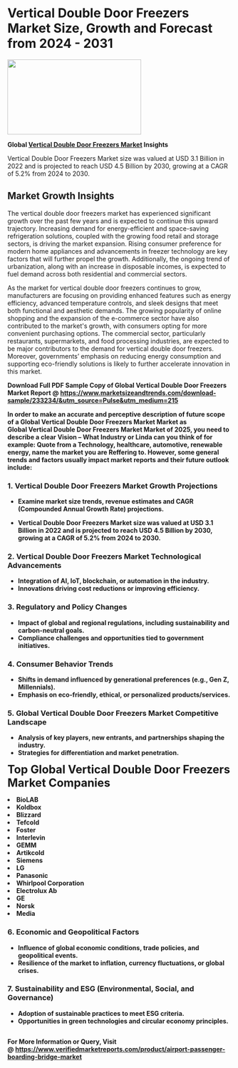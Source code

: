 <H1>Vertical Double Door Freezers Market Size, Growth and Forecast from 2024 - 2031</H1><img class="aligncenter size-medium wp-image-584254" src="https://thirdeyenews.in/wp-content/uploads/2024/09/Global-Market-Research-300x168.jpeg" alt="" width="300" height="168" /><p><strong>Global&nbsp;<a href="https://www.marketsizeandtrends.com/download-sample/233234/&amp;utm_source=Pulse&amp;utm_medium=215">Vertical Double Door Freezers Market</a> Insights</strong></p><p>Vertical Double Door Freezers Market size was valued at USD 3.1 Billion in 2022 and is projected to reach USD 4.5 Billion by 2030, growing at a CAGR of 5.2% from 2024 to 2030.</p><p><h2>Market Growth Insights</h2> <p>The vertical double door freezers market has experienced significant growth over the past few years and is expected to continue this upward trajectory. Increasing demand for energy-efficient and space-saving refrigeration solutions, coupled with the growing food retail and storage sectors, is driving the market expansion. Rising consumer preference for modern home appliances and advancements in freezer technology are key factors that will further propel the growth. Additionally, the ongoing trend of urbanization, along with an increase in disposable incomes, is expected to fuel demand across both residential and commercial sectors.</p> <p><strong></strong></p> <p>As the market for vertical double door freezers continues to grow, manufacturers are focusing on providing enhanced features such as energy efficiency, advanced temperature controls, and sleek designs that meet both functional and aesthetic demands. The growing popularity of online shopping and the expansion of the e-commerce sector have also contributed to the market's growth, with consumers opting for more convenient purchasing options. The commercial sector, particularly restaurants, supermarkets, and food processing industries, are expected to be major contributors to the demand for vertical double door freezers. Moreover, governments’ emphasis on reducing energy consumption and supporting eco-friendly solutions is likely to further accelerate innovation in this market.</p> <p><strong></p><p><span class=""><strong>Download Full PDF Sample Copy of Global Vertical Double Door Freezers Market Report</strong> @ <a href="https://www.marketsizeandtrends.com/download-sample/233234/&amp;utm_source=Pulse&amp;utm_medium=215" target="_blank">https://www.marketsizeandtrends.com/download-sample/233234/&amp;utm_source=Pulse&amp;utm_medium=215</a></span></p><p>In order to make an accurate and perceptive description of future scope of a Global&nbsp;Vertical Double Door Freezers Market Market as Global&nbsp;Vertical Double Door Freezers Market Market of 2025, you need to describe a clear Vision &ndash; What Industry or Linda can you think of for example: Quote from a Technology, healthcare, automotive, renewable energy, name the market you are Reffering to. However, some general trends and factors usually impact market reports and their future outlook include:</p><h3>1.&nbsp;<strong>Vertical Double Door Freezers Market Growth Projections</strong></h3><ul><li>Examine market size trends, revenue estimates and CAGR (Compounded Annual Growth Rate) projections.</li><li><p>Vertical Double Door Freezers Market size was valued at USD 3.1 Billion in 2022 and is projected to reach USD 4.5 Billion by 2030, growing at a CAGR of 5.2% from 2024 to 2030.</p></li></ul><h3>2.&nbsp;<strong>Vertical Double Door Freezers Market Technological Advancements</strong></h3><ul><li>Integration of AI, IoT, blockchain, or automation in the industry.</li><li>Innovations driving cost reductions or improving efficiency.</li></ul><h3>3.&nbsp;<strong>Regulatory and Policy Changes</strong></h3><ul><li>Impact of global and regional regulations, including sustainability and carbon-neutral goals.</li><li>Compliance challenges and opportunities tied to government initiatives.</li></ul><h3>4.&nbsp;<strong>Consumer Behavior Trends</strong></h3><ul><li>Shifts in demand influenced by generational preferences (e.g., Gen Z, Millennials).</li><li>Emphasis on eco-friendly, ethical, or personalized products/services.</li></ul><h3>5.&nbsp;<strong>Global Vertical Double Door Freezers Market Competitive Landscape</strong></h3><ul><li>Analysis of key players, new entrants, and partnerships shaping the industry.</li><li>Strategies for differentiation and market penetration.</li></ul><p data-pm-slice="1 1 []"><span style="color: inherit; font-family: inherit; font-size: 25px;">Top Global Vertical Double Door Freezers Market Companies</span></p><div class="" data-test-id=""><p><li>BioLAB</li><li> Koldbox</li><li> Blizzard</li><li> Tefcold</li><li> Foster</li><li> Interlevin</li><li> GEMM</li><li> Artikcold</li><li> Siemens</li><li> LG</li><li> Panasonic</li><li> Whirlpool Corporation</li><li> Electrolux Ab</li><li> GE</li><li> Norsk</li><li> Media</li></p></div><h3>6.&nbsp;<strong>Economic and Geopolitical Factors</strong></h3><ul><li>Influence of global economic conditions, trade policies, and geopolitical events.</li><li>Resilience of the market to inflation, currency fluctuations, or global crises.</li></ul><h3>7.&nbsp;<strong>Sustainability and ESG (Environmental, Social, and Governance)</strong></h3><ul><li>Adoption of sustainable practices to meet ESG criteria.</li><li>Opportunities in green technologies and circular economy principles.</li></ul><h2><strong style="font-size: 14px;">For More Information or Query, Visit @&nbsp;</strong><a style="background-color: #ffffff; font-size: 14px;" href="https://www.marketsizeandtrends.com/report/vertical-double-door-freezers-market/" target="_blank">https://www.verifiedmarketreports.com/product/airport-passenger-boarding-bridge-market</a></h2>
